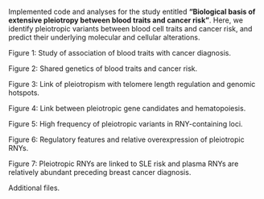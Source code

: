 Implemented code and analyses for the study entitled **“Biological basis of extensive pleiotropy between blood traits and cancer risk”**. Here, we identify pleiotropic variants between blood cell traits and cancer risk, and predict their underlying molecular and cellular alterations.

 

Figure 1: Study of association of blood traits with cancer diagnosis.

Figure 2: Shared genetics of blood traits and cancer risk.

Figure 3: Link of pleiotropism with telomere length regulation and genomic hotspots.

Figure 4: Link between pleiotropic gene candidates and hematopoiesis.

Figure 5: High frequency of pleiotropic variants in RNY-containing loci.

Figure 6: Regulatory features and relative overexpression of pleiotropic RNYs.

Figure 7: Pleiotropic RNYs are linked to SLE risk and plasma RNYs are relatively abundant preceding breast cancer diagnosis.

Additional files. 
